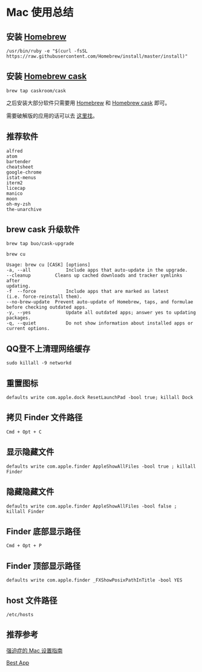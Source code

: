 # Mac 使用总结

## 安装 [Homebrew](https://brew.sh)
```
/usr/bin/ruby -e "$(curl -fsSL https://raw.githubusercontent.com/Homebrew/install/master/install)"
```


## 安装 [Homebrew cask](https://caskroom.github.io/)
```
brew tap caskroom/cask
```

之后安装大部分软件只需要用 [Homebrew](https://brew.sh) 和 [Homebrew cask](https://caskroom.github.io/) 即可。

需要破解版的应用的话可以去 [这里找](http://xclient.info/)。


## 推荐软件
```
alfred
atom
bartender
cheatsheet
google-chrome
istat-menus
iterm2
licecap
manico
moon
oh-my-zsh
the-unarchive
```


## brew cask 升级软件
```
brew tap buo/cask-upgrade

brew cu

Usage: brew cu [CASK] [options]
-a, --all             Include apps that auto-update in the upgrade.
--cleanup         Cleans up cached downloads and tracker symlinks after
updating.
-f  --force           Include apps that are marked as latest
(i.e. force-reinstall them).
--no-brew-update  Prevent auto-update of Homebrew, taps, and formulae
before checking outdated apps.
-y, --yes             Update all outdated apps; answer yes to updating packages.
-q, --quiet           Do not show information about installed apps or current options.
```


## QQ登不上清理网络缓存
```
sudo killall -9 networkd
```


## 重置图标
```
defaults write com.apple.dock ResetLaunchPad -bool true; killall Dock
```


## 拷贝 Finder 文件路径
```
Cmd + Opt + C
```


## 显示隐藏文件
```
defaults write com.apple.finder AppleShowAllFiles -bool true ; killall Finder
```


## 隐藏隐藏文件
```
defaults write com.apple.finder AppleShowAllFiles -bool false ; killall Finder
```


## Finder 底部显示路径
```
Cmd + Opt + P
```


## Finder 顶部显示路径
```
defaults write com.apple.finder _FXShowPosixPathInTitle -bool YES
```


## host 文件路径
```
/etc/hosts
```


## 推荐参考

[强迫症的 Mac 设置指南](https://github.com/macdao/ocds-guide-to-setting-up-mac)

[Best App](https://github.com/hzlzh/Best-App)
